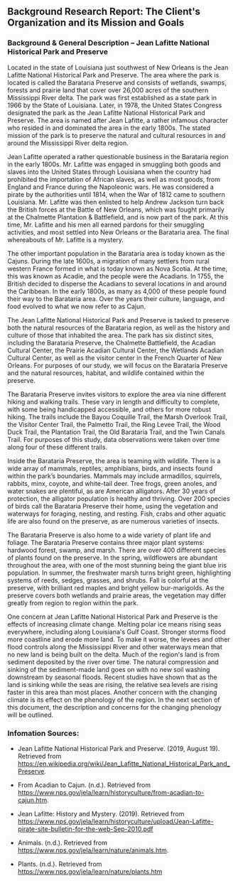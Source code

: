 ## Background Research Report: The Client's Organization and its Mission and Goals

### Background & General Description – Jean Lafitte National Historical Park and Preserve

Located in the state of Louisiana just southwest of New Orleans is the Jean Lafitte National Historical Park and Preserve.  The area where the park is located is called the Barataria Preserve and consists of wetlands, swamps, forests and prairie land that cover over 26,000 acres of the southern Mississippi River delta.  The park was first established as a state park in 1966 by the State of Louisiana.  Later, in 1978, the United States Congress designated the park as the Jean Lafitte National Historical Park and Preserve.  The area is named after Jean Lafitte, a rather infamous character who resided in and dominated the area in the early 1800s.  The stated mission of the park is to preserve the natural and cultural resources in and around the Mississippi River delta region.

Jean Lafitte operated a rather questionable business in the Barataria region in the early 1800s.  Mr. Lafitte was engaged in smuggling both goods and slaves into the United States through Louisiana when the country had prohibited the importation of African slaves, as well as most goods, from England and France during the Napoleonic wars.  He was considered a pirate by the authorities until 1814, when the War of 1812 came to southern Louisiana.  Mr. Lafitte was then enlisted to help Andrew Jackson turn back the British forces at the Battle of New Orleans, which was fought primarily at the Chalmette Plantation & Battlefield, and is now part of the park.  At this time, Mr. Lafitte and his men all earned pardons for their smuggling activities, and most settled into New Orleans or the Barataria area. The final whereabouts of Mr. Lafitte is a mystery.

The other important population in the Barataria area is today known as the Cajuns.  During the late 1600s, a migration of many settlers from rural western France formed in what is today known as Nova Scotia.  At the time, this was known as Acadie, and the people were the Acadians.  In 1755, the British decided to disperse the Acadians to several locations in and around the Caribbean.  In the early 1800s, as many as 4,000 of these people found their way to the Barataria area.  Over the years their culture, language, and food evolved to what we now refer to as Cajun.

The Jean Lafitte National Historical Park and Preserve is tasked to preserve both the natural resources of the Barataria region, as well as the history and culture of those that inhabited the area.  The park has six distinct sites, including the Barataria Preserve, the Chalmette Battlefield, the Acadian Cultural Center, the Prairie Acadian Cultural Center, the Wetlands Acadian Cultural Center, as well as the visitor center in the French Quarter of New Orleans.  For purposes of our study, we will focus on the Barataria Preserve and the natural resources, habitat, and wildlife contained within the preserve.

The Barataria Preserve invites visitors to explore the area via nine different hiking and walking trails.  These vary in length and difficulty to complete, with some being handicapped accessible, and others for more robust hiking.  The trails include the Bayou Coquille  Trail, the Marsh Overlook Trail, the Visitor Center Trail, the Palmetto Trail, the Ring Levee Trail, the Wood Duck Trail, the Plantation Trail, the Old Barataria Trail, and the Twin Canals Trail.  For purposes of this study, data observations were taken over time along four of these different trails.

Inside the Barataria Preserve, the area is teaming with wildlife.  There is a wide array of mammals, reptiles, amphibians, birds, and insects found within the park’s boundaries.  Mammals may include armadillos, squirrels, rabbits, minx, coyote, and white-tail deer.  Tree frogs, green anoles, and water snakes are plentiful, as are American alligators.  After 30 years of protection, the alligator population is healthy and thriving.  Over 200 species of birds call the Barataria Preserve their home, using the vegetation and waterways for foraging, nesting, and resting.  Fish, crabs and other aquatic life are also found on the preserve, as are numerous varieties of insects.

The Barataria Preserve is also home to a wide variety of plant life and foliage.  The Barataria Preserve contains three major plant systems: hardwood forest, swamp, and marsh.  There are over 400 different species of plants found on the preserve.  In the spring, wildflowers are abundant throughout the area, with one of the most stunning being the giant blue iris population.  In summer, the freshwater marsh turns bright green, highlighting systems of reeds, sedges, grasses, and shrubs.  Fall is colorful at the preserve, with brilliant red maples and bright yellow bur-marigolds.  As the preserve covers both wetlands and prairie areas, the vegetation may differ greatly from region to region within the park.

One concern at Jean Lafitte National Historical Park and Preserve is the effects of increasing climate change.  Melting polar ice means rising seas everywhere, including along Louisiana's Gulf Coast. Stronger storms flood more coastline and erode more land.  To make it worse, the levees and other flood controls along the Mississippi River and other waterways mean that no new land is being built on the delta. Much of the region's land is from sediment deposited by the river over time.  The natural compression and sinking of the sediment-made land goes on with no new soil washing downstream by seasonal floods. Recent studies have shown that as the land is sinking while the seas are rising, the relative sea levels are rising faster in this area than most places.  Another concern with the changing climate is its effect on the phenology of the region.  In the next section of this document, the description and concerns for the changing phenology will be outlined.

### Infomation Sources:

* Jean Lafitte National Historical Park and Preserve. (2019, August 19). Retrieved from https://en.wikipedia.org/wiki/Jean_Lafitte_National_Historical_Park_and_Preserve.

* From Acadian to Cajun. (n.d.). Retrieved from https://www.nps.gov/jela/learn/historyculture/from-acadian-to-cajun.htm.

* Jean Lafitte: History and Mystery. (2019). Retrieved from https://www.nps.gov/jela/learn/historyculture/upload/Jean-Lafitte-pirate-site-bulletin-for-the-web-Sep-2010.pdf

* Animals. (n.d.). Retrieved from https://www.nps.gov/jela/learn/nature/animals.htm.

* Plants. (n.d.). Retrieved from https://www.nps.gov/jela/learn/nature/plants.htm

